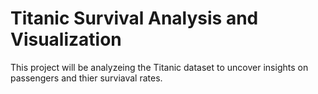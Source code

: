 # Titanic Survival Analysis and Visualization
 This project will be analyzeing the Titanic dataset to uncover  insights on passengers and thier surviaval rates.
